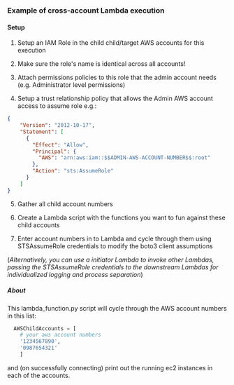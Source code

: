 ### Example of cross-account Lambda execution


#### Setup
1. Setup an IAM Role in the child child/target AWS accounts for this execution

2. Make sure the role's name is identical across all accounts!

3. Attach permissions policies to this role that the admin account needs (e.g. Administrator level permissions)

4. Setup a trust relationship policy that allows the Admin AWS account access to assume role e.g.:
```json
{
    "Version": "2012-10-17",
    "Statement": [
      {
        "Effect": "Allow",
        "Principal": {
          "AWS": "arn:aws:iam::$$ADMIN-AWS-ACCOUNT-NUMBER$$:root"
        },
        "Action": "sts:AssumeRole"
      }
    ]
}
```

5. Gather all child account numbers

6. Create a Lambda script with the functions you want to fun against these child accounts

7. Enter account numbers in to Lambda and cycle through them using STSAssumeRole credentials to modify the boto3 client assumptions

(*Alternatively, you can use a initiator Lambda to invoke other Lambdas, passing the STSAssumeRole credentials to the downstream Lambdas for individualized logging and process separation*)


##### About

This lambda_function.py script will cycle through the AWS account numbers in this list:
```python
  AWSChildAccounts = [
    # your aws account numbers
    '1234567890',
    '0987654321'
    ]
```
and (on successfully connecting) print out the running ec2 instances in each of the accounts.
